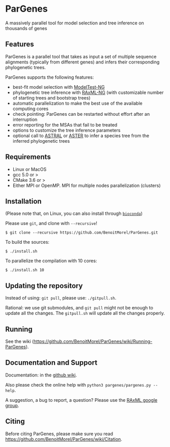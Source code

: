 # ParGenes

A massively parallel tool for model selection and tree inference on thousands of genes

## Features

ParGenes is a parallel tool that takes as input a set of multiple sequence alignments (typically from different genes) and infers their corresponding phylogenetic trees.

ParGenes supports the following features:

* best-fit model selection with [ModelTest-NG](https://github.com/ddarriba/modeltest)
* phylogenetic tree inference with [RAxML-NG](https://github.com/amkozlov/raxml-ng) (with customizable number of starting trees and bootstrap trees)
* automatic parallelization to make the best use of the available computing cores
* check pointing: ParGenes can be restarted without effort after an interruption
* error reporting for the MSAs that fail to be treated
* options to customize the tree inference parameters
* optional call to [ASTRAL](https://github.com/smirarab/ASTRAL) or [ASTER](https://github.com/chaoszhang/ASTER) to infer a species tree from the inferred phylogenetic trees

## Requirements

* Linux or MacOS
* gcc 5.0 or >
* CMake 3.6 or >
* Either MPI or OpenMP. MPI for multiple nodes parallelization (clusters)

## Installation

(Please note that, on Linux, you can also install through [`bioconda`](https://anaconda.org/bioconda/pargenes))

Please use `git`, and clone with `--recursive`!

    $ git clone --recursive https://github.com/BenoitMorel/ParGenes.git

To build the sources:

    $ ./install.sh

To parallelize the compilation with 10 cores:

    $ ./install.sh 10

## Updating the repository

Instead of using: `git pull`, please use: `./gitpull.sh`.

Rational: we use git submodules, and `git pull` might not be enough to update all the changes.
The `gitpull.sh` will update all the changes properly.

## Running

See the wiki (<https://github.com/BenoitMorel/ParGenes/wiki/Running-ParGenes>).

## Documentation and Support

Documentation: in the [github wiki](https://github.com/BenoitMorel/ParGenes/wiki).

Also please check the online help with `python3 pargenes/pargenes.py --help`.

A suggestion, a bug to report, a question? Please use the [RAxML google group](https://groups.google.com/forum/#!forum/raxml).

## Citing

Before citing ParGenes, please make sure you read <https://github.com/BenoitMorel/ParGenes/wiki/Citation>.

